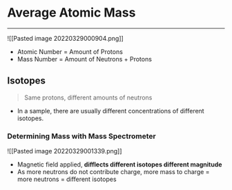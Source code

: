 # Average Atomic Mass
---
![[Pasted image 20220329000904.png]]
- Atomic Number = Amount of Protons
- Mass Number = Amount of Neutrons + Protons
## Isotopes
> Same protons, different amounts of neutrons
- In a sample, there are usually different concentrations of different isotopes.
### Determining Mass with Mass Spectrometer
![[Pasted image 20220329001339.png]]
- Magnetic field applied, **difflects different isotopes different magnitude**
- As more neutrons do not contribute charge, more mass to charge = more neutrons = different isotopes